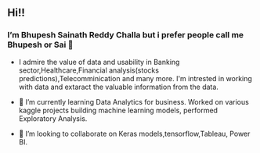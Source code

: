 ## Hi!!

### I’m Bhupesh Sainath Reddy Challa but i prefer people call me Bhupesh or Sai 👋 

- I admire the value of data and usability in Banking sector,Healthcare,Financial analysis(stocks predictions),Telecomminication and many more. I'm intrested in working with data and extaract the valuable information from the data.

- 🌱 I’m currently learning Data Analytics for business. Worked on various kaggle projects building machine learning models, performed Exploratory Analysis.

- 💞️ I’m looking to collaborate on Keras models,tensorflow,Tableau, Power BI. 

<!---
bhupesh-reddy/bhupesh-reddy is a ✨ special ✨ repository because its `README.md` (this file) appears on your GitHub profile.
You can click the Preview link to take a look at your changes.
--->
